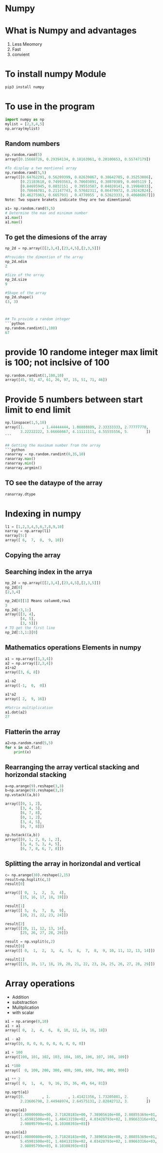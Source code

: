 # Numpy

# What is Numpy and advantages

1. Less Meomory
2. Fast
3. convient 


# To install numpy Module
```bash
pip3 install numpy
```

# To use in the program

```python
import numpy as np
mylist = [2,3,4,5]
np.array(mylist)
```

## Random numbers
```python
np.random.rand(5)
array([0.15668726, 0.29394134, 0.18163961, 0.20100653, 0.55747179])

#To display a two mentional array
np.random.rand(5,5)
array([[0.64762291, 0.56209399, 0.82639867, 0.38642705, 0.35253886],
       [0.21183618, 0.74993563, 0.70603091, 0.38870389, 0.4605119 ],
       [0.84695945, 0.0032151 , 0.39553587, 0.04020141, 0.19984033],
       [0.78646781, 0.21147743, 0.57682311, 0.06479972, 0.19242824],
       [0.46275963, 0.6657931 , 0.4770955 , 0.52623333, 0.40606067]])
Note: Two square brakets indicate they are two dimentional

a1= np.random.rand(5,5)
# Determine the max and minimum number 
a1.max()
a1.max()
```





## To get the dimesions of the array
```python
np_2d = np.array([[2,3,4],[23,4,5],[2,3,5]])

#Provides the dimention of the array
np_2d.ndim 
2

#Size of the array
np_2d.size
9

#Shape of the array
np_2d.shape()
(3, 3)



## To provide a random integer
```python
np.random.randint(1,100)
67
```

# provide 10 randome integer max limit is 100; not inclsive of 100
```python
np.random.randint(1,100,10)
array([45, 92, 47, 61, 26, 97, 15, 51, 71, 46])
```

# Provide 5 numbers between start limit to end limit

```python
np.linspace(1,5,10)
array([1.        , 1.44444444, 1.88888889, 2.33333333, 2.77777778,
       3.22222222, 3.66666667, 4.11111111, 4.55555556, 5.        ])
​```
 
## Getting the maximum number from the array
```python
ranarray = np.random.randint(0,35,10)
ranarray.max()
ranarray.min()
ranarray.argmin()
```

## TO see the dataype of the array
```python
ranarray.dtype
```


# Indexing in numpy
```python
l1 = [1,2,3,4,5,6,7,8,9,10]
narray = np.array(l1)
narray[5:]
array([ 6,  7,  8,  9, 10])
```

## Copying the array


## Searching index in the arrya
```python
np_2d = np.array([[2,3,4],[23,4,5],[2,3,5]])
np_2d[0]
[2,3,4]

np_2d[0][1] Means column0,row1
3
np_2d[:3,1:]
array([[3, 4],
       [4, 5],
       [3, 5]])
# TO get the first line
np_2d[:3,1:][0]
```

## Mathematics operations Elements in numpy
```python
a1 = np.array([1,3,4])
a2 = np.array([2,3,4])
a1+a2
array([3, 6, 8])

a1-a2
array([-1,  0,  0])

a1*a2
array([ 2,  9, 16])

#Matrix multiplication
a1.dot(a2)
27

```

## Flatterin the array
```python
a2=np.random.rand(5,5)
for x in a2.flat:
    print(x)
```

## Rearranging the array vertical stacking and horizondal stacking 
```python
a=np.arange(9).reshape(3,3)
b=np.arange(9).reshape(3,3)
np.vstack((a,b))

array([[0, 1, 2],
       [3, 4, 5],
       [6, 7, 8],
       [0, 1, 2],
       [3, 4, 5],
       [6, 7, 8]])

np.hstack((a,b))
array([[0, 1, 2, 0, 1, 2],
       [3, 4, 5, 3, 4, 5],
       [6, 7, 8, 6, 7, 8]])
```
## Splitting the array in horizondal and vertical
```python
c= np.arange(30).reshape(2,15)
result=np.hsplit(c,3)
result[0]

array([[ 0,  1,  2,  3,  4],
       [15, 16, 17, 18, 19]])

result[1]
array([[ 5,  6,  7,  8,  9],
       [20, 21, 22, 23, 24]])

result[2]
array([[10, 11, 12, 13, 14],
       [25, 26, 27, 28, 29]])

result = np.vsplit(c,2)
result[0]
array([[ 0,  1,  2,  3,  4,  5,  6,  7,  8,  9, 10, 11, 12, 13, 14]])

result[1]
array([[15, 16, 17, 18, 19, 20, 21, 22, 23, 24, 25, 26, 27, 28, 29]])
```

# Array operations
- Addition
- substraction
- Mulitplication
- with scalar

```python
a1 = np.arange(0,10)
a1 + a1
array([ 0,  2,  4,  6,  8, 10, 12, 14, 16, 18])

a1 - a2
array([0, 0, 0, 0, 0, 0, 0, 0, 0, 0])

a1 + 100
array([100, 101, 102, 103, 104, 105, 106, 107, 108, 109])

a1 *100
array([  0, 100, 200, 300, 400, 500, 600, 700, 800, 900])

a1 ** 2
array([ 0,  1,  4,  9, 16, 25, 36, 49, 64, 81])

np.sqrt(a1)
array([0.        , 1.        , 1.41421356, 1.73205081, 2.        ,
       2.23606798, 2.44948974, 2.64575131, 2.82842712, 3.        ])

np.exp(a1)
array([1.00000000e+00, 2.71828183e+00, 7.38905610e+00, 2.00855369e+01,
       5.45981500e+01, 1.48413159e+02, 4.03428793e+02, 1.09663316e+03,
       2.98095799e+03, 8.10308393e+03])

np.sin(a1)
array([1.00000000e+00, 2.71828183e+00, 7.38905610e+00, 2.00855369e+01,
       5.45981500e+01, 1.48413159e+02, 4.03428793e+02, 1.09663316e+03,
       2.98095799e+03, 8.10308393e+03]

```



